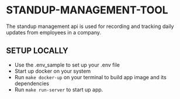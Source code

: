# STANDUP-MANAGEMENT-TOOL
The standup management api is used for recording and tracking daily updates from employees in a company.

## SETUP LOCALLY
- Use the .env_sample to set up your .env file
- Start up docker on your system
- Run `make docker-up` on your terminal to build app image and its dependencies
- Run `make run-server` to start up app.
